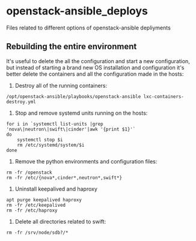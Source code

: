 # openstack-ansible_deploys
Files related to different options of openstack-ansible depliyments

## Rebuilding the entire environment

It's useful to delete the all the configuration and start a new
configuration, but instead of starting a brand new OS installation and
configuration it's better delete the containers and all the
configuration made in the hosts:

1. Destroy all of the running containers:

```
/opt/openstack-ansible/playbooks/openstack-ansible lxc-containers-destroy.yml
```

1. Stop and remove systemd units running on the hosts:

```
for i in `systemctl list-units |grep 'nova\|neutron\|swift\|cinder'|awk '{print $1}'`
do
    systemctl stop $i
	rm /etc/systemd/system/$i
done
```

1. Remove the python environments and configuration files:

```
rm -fr /openstack
rm -fr /etc/{nova*,cinder*,neutron*,swift*}
```

1. Uninstall keepalived and haproxy

```
apt purge keepalived haproxy
rm -fr /etc/keepalived
rm -fr /etc/haproxy
```

1. Delete all directories related to swift:

```
rm -fr /srv/node/sdb?/*
```
